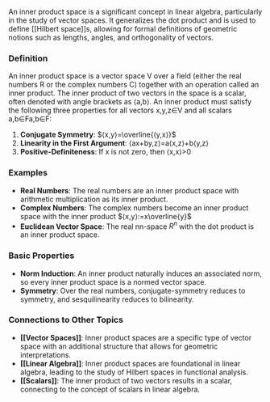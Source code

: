 An inner product space is a significant concept in linear algebra, particularly in the study of vector spaces. It generalizes the dot product and is used to define [[Hilbert space]]s, allowing for formal definitions of geometric notions such as lengths, angles, and orthogonality of vectors.

### Definition

An inner product space is a vector space V over a field (either the real numbers R or the complex numbers C) together with an operation called an inner product. The inner product of two vectors in the space is a scalar, often denoted with angle brackets as ⟨a,b⟩. An inner product must satisfy the following three properties for all vectors x,y,z∈V and all scalars a,b∈Fa,b∈F:

1. **Conjugate Symmetry**: $⟨x,y⟩=\overline{⟨y,x⟩}$
2. **Linearity in the First Argument**: ⟨ax+by,z⟩=a⟨x,z⟩+b⟨y,z⟩
3. **Positive-Definiteness**: If x is not zero, then ⟨x,x⟩>0

### Examples

- **Real Numbers**: The real numbers are an inner product space with arithmetic multiplication as its inner product.
- **Complex Numbers**: The complex numbers become an inner product space with the inner product $⟨x,y⟩:=x\overline{y}$
- **Euclidean Vector Space**: The real nn-space $R^n$ with the dot product is an inner product space.

### Basic Properties

- **Norm Induction**: An inner product naturally induces an associated norm, so every inner product space is a normed vector space.
- **Symmetry**: Over the real numbers, conjugate-symmetry reduces to symmetry, and sesquilinearity reduces to bilinearity.

### Connections to Other Topics

- **[[Vector Spaces]]**: Inner product spaces are a specific type of vector space with an additional structure that allows for geometric interpretations.
- **[[Linear Algebra]]**: Inner product spaces are foundational in linear algebra, leading to the study of Hilbert spaces in functional analysis.
- **[[Scalars]]**: The inner product of two vectors results in a scalar, connecting to the concept of scalars in linear algebra.